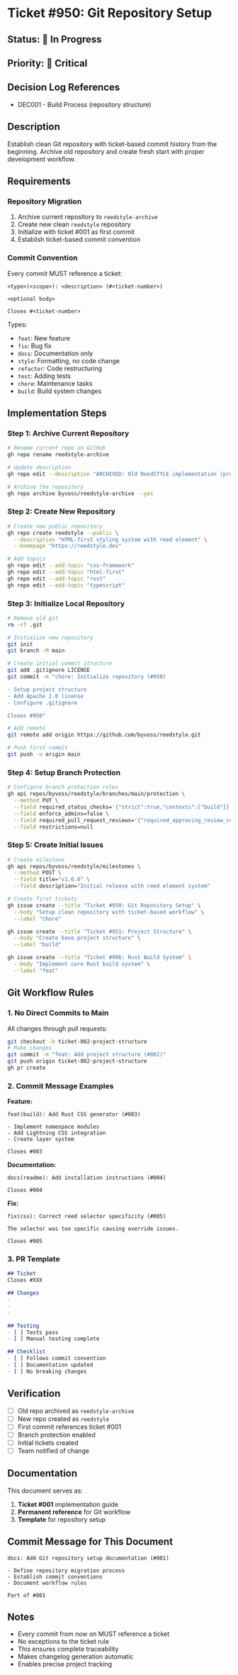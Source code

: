 # Ticket #950: Git Repository Setup

## Status: 🚧 In Progress
## Priority: 🔴 Critical

## Decision Log References
- DEC001 - Build Process (repository structure)

## Description
Establish clean Git repository with ticket-based commit history from the beginning. Archive old repository and create fresh start with proper development workflow.

## Requirements

### Repository Migration
1. Archive current repository to `reedstyle-archive`
2. Create new clean `reedstyle` repository  
3. Initialize with ticket #001 as first commit
4. Establish ticket-based commit convention

### Commit Convention
Every commit MUST reference a ticket:
```
<type>(<scope>): <description> (#<ticket-number>)

<optional body>

Closes #<ticket-number>
```

Types:
- `feat`: New feature
- `fix`: Bug fix
- `docs`: Documentation only
- `style`: Formatting, no code change
- `refactor`: Code restructuring
- `test`: Adding tests
- `chore`: Maintenance tasks
- `build`: Build system changes

## Implementation Steps

### Step 1: Archive Current Repository
```bash
# Rename current repo on GitHub
gh repo rename reedstyle-archive

# Update description
gh repo edit --description "ARCHIVED: Old ReedSTYLE implementation (pre-v1.0)"

# Archive the repository
gh repo archive byvoss/reedstyle-archive --yes
```

### Step 2: Create New Repository
```bash
# Create new public repository
gh repo create reedstyle --public \
  --description "HTML-first styling system with reed element" \
  --homepage "https://reedstyle.dev"

# Add topics
gh repo edit --add-topic "css-framework"
gh repo edit --add-topic "html-first"  
gh repo edit --add-topic "rust"
gh repo edit --add-topic "typescript"
```

### Step 3: Initialize Local Repository
```bash
# Remove old git
rm -rf .git

# Initialize new repository
git init
git branch -M main

# Create initial commit structure
git add .gitignore LICENSE
git commit -m "chore: Initialize repository (#950)

- Setup project structure
- Add Apache 2.0 license
- Configure .gitignore

Closes #950"

# Add remote
git remote add origin https://github.com/byvoss/reedstyle.git

# Push first commit
git push -u origin main
```

### Step 4: Setup Branch Protection
```bash
# Configure branch protection rules
gh api repos/byvoss/reedstyle/branches/main/protection \
  --method PUT \
  --field required_status_checks='{"strict":true,"contexts":["build"]}' \
  --field enforce_admins=false \
  --field required_pull_request_reviews='{"required_approving_review_count":1}' \
  --field restrictions=null
```

### Step 5: Create Initial Issues
```bash
# Create milestone
gh api repos/byvoss/reedstyle/milestones \
  --method POST \
  --field title="v1.0.0" \
  --field description="Initial release with reed element system"

# Create first tickets
gh issue create --title "Ticket #950: Git Repository Setup" \
  --body "Setup clean repository with ticket-based workflow" \
  --label "chore"

gh issue create --title "Ticket #951: Project Structure" \
  --body "Create base project structure" \
  --label "build"

gh issue create --title "Ticket #906: Rust Build System" \
  --body "Implement core Rust build system" \
  --label "feat"
```

## Git Workflow Rules

### 1. No Direct Commits to Main
All changes through pull requests:
```bash
git checkout -b ticket-002-project-structure
# Make changes
git commit -m "feat: Add project structure (#002)"
git push origin ticket-002-project-structure
gh pr create
```

### 2. Commit Message Examples

**Feature:**
```
feat(build): Add Rust CSS generator (#003)

- Implement namespace modules
- Add Lightning CSS integration
- Create layer system

Closes #003
```

**Documentation:**
```
docs(readme): Add installation instructions (#004)

Closes #004
```

**Fix:**
```
fix(css): Correct reed selector specificity (#005)

The selector was too specific causing override issues.

Closes #005
```

### 3. PR Template
```markdown
## Ticket
Closes #XXX

## Changes
- 
- 
- 

## Testing
- [ ] Tests pass
- [ ] Manual testing complete

## Checklist
- [ ] Follows commit convention
- [ ] Documentation updated
- [ ] No breaking changes
```

## Verification

- [ ] Old repo archived as `reedstyle-archive`
- [ ] New repo created as `reedstyle`
- [ ] First commit references ticket #001
- [ ] Branch protection enabled
- [ ] Initial tickets created
- [ ] Team notified of change

## Documentation

This document serves as:
1. **Ticket #001** implementation guide
2. **Permanent reference** for Git workflow
3. **Template** for repository setup

## Commit Message for This Document
```
docs: Add Git repository setup documentation (#001)

- Define repository migration process
- Establish commit conventions
- Document workflow rules

Part of #001
```

## Notes

- Every commit from now on MUST reference a ticket
- No exceptions to the ticket rule
- This ensures complete traceability
- Makes changelog generation automatic
- Enables precise project tracking
